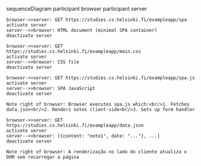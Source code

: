 sequenceDiagram
    participant browser
    participant server

    browser->>server: GET https://studies.cs.helsinki.fi/exampleapp/spa
    activate server
    server-->>browser: HTML document (minimal SPA container)
    deactivate server

    browser->>server: GET https://studies.cs.helsinki.fi/exampleapp/main.css
    activate server
    server-->>browser: CSS file
    deactivate server

    browser->>server: GET https://studies.cs.helsinki.fi/exampleapp/spa.js
    activate server
    server-->>browser: SPA JavaScript
    deactivate server

    Note right of browser: Browser executes spa.js which:<br/>1. Fetches data.json<br/>2. Renders notes client-side<br/>3. Sets up form handler

    browser->>server: GET https://studies.cs.helsinki.fi/exampleapp/data.json
    activate server
    server-->>browser: [{content: "note1", date: "..."}, ...]
    deactivate server

    Note right of browser: A renderização no lado do cliente atualiza o DOM sem recarregar a página
